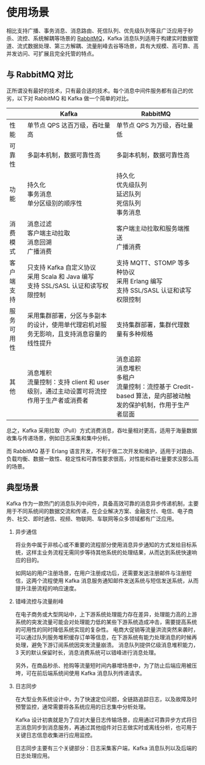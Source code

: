 # 使用场景

相比支持广播、事务消息、消息路由、死信队列、优先级队列等且广泛应用于秒杀、流控、系统解耦等场景的 [RabbitMQ](../../rabbitmq/intro/what.md)，Kafka 消息队列适用于构建实时数据管道、流式数据处理、第三方解耦、流量削峰去谷等场景，具有大规模、高可靠、高并发访问、可扩展且完全托管的特点。

## 与 RabbitMQ 对比

正所谓没有最好的技术，只有最合适的技术。每个消息中间件服务都有自己的优劣，以下对 RabbitMQ 和 Kafka 做一个简单的对比。

|            | Kafka                                                        | RabbitMQ                                                     |
| ---------- | ------------------------------------------------------------ | ------------------------------------------------------------ |
| 性能       | 单节点 QPS 达百万级，吞吐量高                                | 单节点 QPS 为万级，吞吐量低                                  |
| 可靠性     | 多副本机制，数据可靠性高                                     | 多副本机制，数据可靠性高                                     |
| 功能       | 持久化<br />事务消息<br />单分区级别的顺序性                 | 持久化<br />优先级队列<br />延迟队列<br />死信队列<br />事务消息 |
| 消费模式   | 消息过滤<br />客户端主动拉取<br />消息回溯<br />广播消费     | 客户端主动拉取和服务端推送<br />广播消费                     |
| 客户端支持 | 只支持 Kafka 自定义协议<br />采用 Scala 和 Java 编写<br />支持 SSL/SASL 认证和读写权限控制 | 支持 MQTT、STOMP 等多种协议<br />采用 Erlang 编写<br />支持 SSL/SASL 认证和读写权限控制 |
| 服务可用性 | 采用集群部署，分区与多副本的设计，使用单代理宕机对服务无影响，且支持消息容量的线性提升 | 支持集群部署，集群代理数量有多种规格                         |
| 其他       | 消息堆积<br />流量控制：支持 client 和 user 级别，通过主动设置可将流控作用于生产者或消费者 | 消息追踪<br />消息堆积<br />多租户<br />流量控制：流控基于 Credit-based 算法，是内部被动触发的保护机制，作用于生产者层面 |

总之，Kafka 采用拉取（Pull）方式消费消息，吞吐量相对更高，适用于海量数据收集与传递场景，例如日志采集和集中分析。

而 RabbitMQ 基于 Erlang 语言开发，不利于做二次开发和维护，适用于对路由、负载均衡、数据一致性、稳定性和可靠性要求很高，对性能和吞吐量要求没那么高的场景。

## 典型场景

Kafka 作为一款热门的消息队列中间件，具备高效可靠的消息异步传递机制，主要用于不同系统间的数据交流和传递，在企业解决方案、金融支付、电信、电子商务、社交、即时通信、视频、物联网、车联网等众多领域都有广泛应用。

1. 异步通信

    将业务中属于非核心或不重要的流程部分使用消息异步通知的方式发给目标系统，这样主业务流程无需同步等待其他系统的处理结果，从而达到系统快速响应的目的。

    如网站的用户注册场景，在用户注册成功后，还需要发送注册邮件与注册短信，这两个流程使用 Kafka 消息服务通知邮件发送系统与短信发送系统，从而提升注册流程的响应速度。

2. 错峰流控与流量削峰

    在电子商务或大型网站中，上下游系统处理能力存在差异，处理能力高的上游系统的突发流量可能会对处理能力低的某些下游系统造成冲击，需要提高系统的可用性的同时降低系统实现的复杂性。
    电商大促销等流量洪流突然来袭时，可以通过队列服务堆积缓存订单等信息，在下游系统有能力处理消息的时候再处理，避免下游订阅系统因突发流量崩溃。
    消息队列提供亿级消息堆积能力，3 天的默认保留时长，消息消费系统可以错峰进行消息处理。

    另外，在商品秒杀、抢购等流量短时间内暴增场景中，为了防止后端应用被压垮，可在前后端系统间使用 Kafka 消息队列传递请求。

3. 日志同步

    在大型业务系统设计中，为了快速定位问题，全链路追踪日志，以及故障及时预警监控，通常需要将各系统应用的日志集中分析处理。

    Kafka 设计初衷就是为了应对大量日志传输场景，应用通过可靠异步方式将日志消息同步到消息服务，再通过其他组件对日志做实时或离线分析，也可用于关键日志信息收集进行应用监控。

    日志同步主要有三个关键部分：日志采集客户端，Kafka 消息队列以及后端的日志处理应用。
